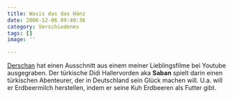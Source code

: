 ```yaml
---
title: Wasis das das Hänz
date: 2006-12-06 09:49:36
category: Verschiedenes
tags: []
image: ''

---
```


[Derschan](http://derschan.blogspot.com/) hat einen Ausschnitt aus einem meiner Lieblingsfilme bei Youtube ausgegraben. Der türkische Didi Hallervorden aka **Saban** spielt darin einen türkischen Abenteurer, der in Deutschland sein Glück machen will. U.a. will er Erdbeermilch herstellen, indem er seine Kuh Erdbeeren als Futter gibt.
